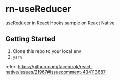 # rn-useReducer

useReducer in React Hooks sample on React Native

## Getting Started

1. Clone this repo to your local env
2. `yarn`

refer: https://github.com/facebook/react-native/issues/21967#issuecomment-434113687
